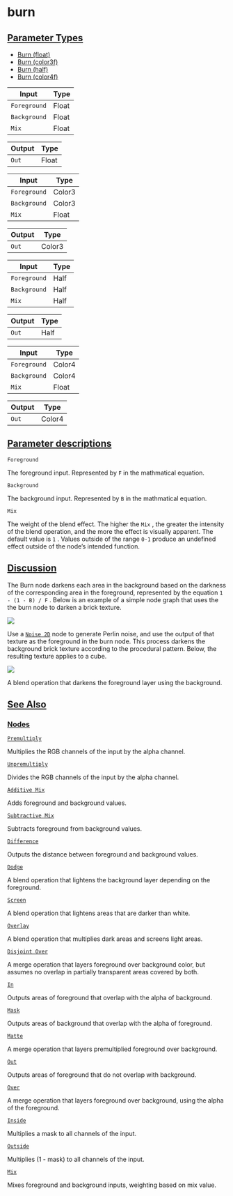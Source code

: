 # burn


[Parameter Types](/documentation/shadergraph/compositing/burn#Parameter-Types)
------------------------------------------------------------------------------

* [Burn (float)](#)
* [Burn (color3f)](#)
* [Burn (half)](#)
* [Burn (color4f)](#)

| Input | Type |
| --- | --- |
| `Foreground` | Float |
| `Background` | Float |
| `Mix` | Float |

| Output | Type |
| --- | --- |
| `Out` | Float |

| Input | Type |
| --- | --- |
| `Foreground` | Color3 |
| `Background` | Color3 |
| `Mix` | Float |

| Output | Type |
| --- | --- |
| `Out` | Color3 |

| Input | Type |
| --- | --- |
| `Foreground` | Half |
| `Background` | Half |
| `Mix` | Half |

| Output | Type |
| --- | --- |
| `Out` | Half |

| Input | Type |
| --- | --- |
| `Foreground` | Color4 |
| `Background` | Color4 |
| `Mix` | Float |

| Output | Type |
| --- | --- |
| `Out` | Color4 |

[Parameter descriptions](/documentation/shadergraph/compositing/burn#Parameter-descriptions)
--------------------------------------------------------------------------------------------

`Foreground` 

 The foreground input. Represented by
 `F` 
 in the mathmatical equation.
 

`Background` 

 The background input. Represented by
 `B` 
 in the mathmatical equation.
 

`Mix` 

 The weight of the blend effect. The higher the
 `Mix` 
 , the greater the intensity of the blend operation, and the more the effect is visually apparent. The default value is
 `1` 
 . Values outside of the range
 `0-1` 
 produce an undefined effect outside of the node’s intended function.
 

[Discussion](/documentation/shadergraph/compositing/burn#Discussion)
--------------------------------------------------------------------

 The Burn node darkens each area in the background based on the darkness of the corresponding area in the foreground, represented by the equation
 `1 - (1 - B) / F` 
 . Below is an example of a simple node graph that uses the the burn node to darken a brick texture.
 

![](https://docs-assets.developer.apple.com/published/47249df37324d4d19ad18877480395f9/BurnGraph.png)

 Use a
 [`Noise 2D`](/documentation/shadergraph/2d-procedural/noise-2d)
 node to generate Perlin noise, and use the output of that texture as the foreground in the burn node. This process darkens the background brick texture according to the procedural pattern. Below, the resulting texture applies to a cube.
 

![](https://docs-assets.developer.apple.com/published/566f3dfbd55a92bb27315df1e62c5540/BurnMaterial.png)

 A blend operation that darkens the foreground layer using the background.

[See Also](/documentation/shadergraph/compositing/burn#see-also)
----------------------------------------------------------------

### [Nodes](/documentation/shadergraph/compositing/burn#nodes)

[`Premultiply`](/documentation/shadergraph/compositing/premultiply)

 Multiplies the RGB channels of the input by the alpha channel.
 

[`Unpremultiply`](/documentation/shadergraph/compositing/unpremultiply)

 Divides the RGB channels of the input by the alpha channel.
 

[`Additive Mix`](/documentation/shadergraph/compositing/additive-mix)

 Adds foreground and background values.
 

[`Subtractive Mix`](/documentation/shadergraph/compositing/subtractive-mix)

 Subtracts foreground from background values.
 

[`Difference`](/documentation/shadergraph/compositing/difference)

 Outputs the distance between foreground and background values.
 

[`Dodge`](/documentation/shadergraph/compositing/dodge)

 A blend operation that lightens the background layer depending on the foreground.
 

[`Screen`](/documentation/shadergraph/compositing/screen)

 A blend operation that lightens areas that are darker than white.
 

[`Overlay`](/documentation/shadergraph/compositing/overlay)

 A blend operation that multiplies dark areas and screens light areas.
 

[`Disjoint Over`](/documentation/shadergraph/compositing/disjoint-over)

 A merge operation that layers foreground over background color, but assumes no overlap in partially transparent areas covered by both.
 

[`In`](/documentation/shadergraph/compositing/in)

 Outputs areas of foreground that overlap with the alpha of background.
 

[`Mask`](/documentation/shadergraph/compositing/mask)

 Outputs areas of background that overlap with the alpha of foreground.
 

[`Matte`](/documentation/shadergraph/compositing/matte)

 A merge operation that layers premultiplied foreground over background.
 

[`Out`](/documentation/shadergraph/compositing/out)

 Outputs areas of foreground that do not overlap with background.
 

[`Over`](/documentation/shadergraph/compositing/over)

 A merge operation that layers foreground over background, using the alpha of the foreground.
 

[`Inside`](/documentation/shadergraph/compositing/inside)

 Multiplies a mask to all channels of the input.
 

[`Outside`](/documentation/shadergraph/compositing/outside)

 Multiplies (1 - mask) to all channels of the input.
 

[`Mix`](/documentation/shadergraph/compositing/mix)

 Mixes foreground and background inputs, weighting based on mix value.
 


